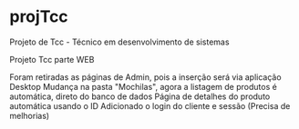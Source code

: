 # projTcc
Projeto de Tcc - Técnico em desenvolvimento de sistemas


Projeto Tcc parte WEB

Foram retiradas as páginas de Admin, pois a inserção será via aplicação Desktop
Mudança na pasta "Mochilas", agora a listagem de produtos é automática, direto do banco de dados
Página de detalhes do produto automática usando o ID
Adicionado o login do cliente e sessão (Precisa de melhorias)
